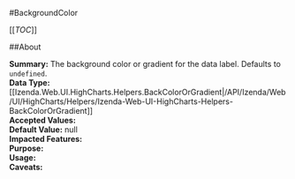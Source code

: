 #BackgroundColor

[[_TOC_]]

##About

**Summary:**  The background color or gradient for the data label. Defaults to <code>undefined</code>.   
**Data Type:** [[Izenda.Web.UI.HighCharts.Helpers.BackColorOrGradient|/API/Izenda/Web/UI/HighCharts/Helpers/Izenda-Web-UI-HighCharts-Helpers-BackColorOrGradient]]  
**Accepted Values:**   
**Default Value:** null  
**Impacted Features:**   
**Purpose:**   
**Usage:**   
**Caveats:**   

